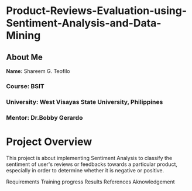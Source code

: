 # Product-Reviews-Evaluation-using-Sentiment-Analysis-and-Data-Mining

## About Me
<strong>Name:</strong> Shareem G. Teofilo
### Course: BSIT
### University: West Visayas State University, Philippines
### Mentor: Dr.Bobby Gerardo


# Project Overview
This project is about implementing Sentiment Analysis to classify the sentiment of user's reviews or feedbacks towards a particular product, especially in order to determine whether it is negative or positive.


Requirements
Training progress
Results
References
Aknowledgement
